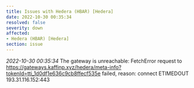 ```yaml
---
title: Issues with Hedera (HBAR) [Hedera]
date: 2022-10-30 00:35:34
resolved: false
severity: down
affected:
- Hedera (HBAR) [Hedera]
section: issue
---
```


*2022-10-30 00:35:34* The gateway is unreachable: FetchError request to https://gateways.kaffinp.xyz/hedera/meta-info?tokenId=tti_1d0df1e636c9cb8ffecf535e failed, reason: connect ETIMEDOUT 193.31.116.152:443